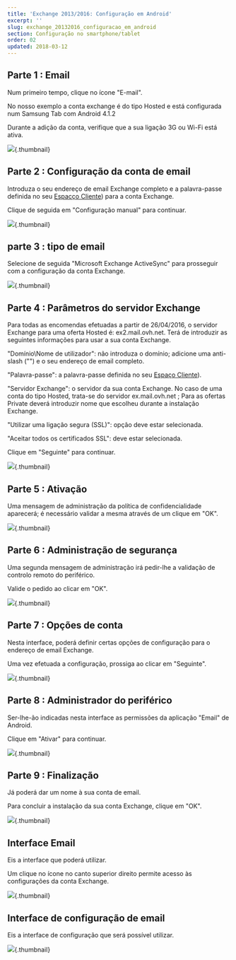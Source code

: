 ```yaml
---
title: 'Exchange 2013/2016: Configuração em Android'
excerpt: ''
slug: exchange_20132016_configuracao_em_android
section: Configuração no smartphone/tablet
order: 02
updated: 2018-03-12
---
```



## Parte 1 : Email
Num primeiro tempo, clique no ícone "E-mail".

No nosso exemplo a conta exchange é do tipo Hosted e está configurada num Samsung Tab com Android 4.1.2

Durante a adição da conta, verifique que a sua ligação 3G ou Wi-Fi está ativa.

![](images/1149.png){.thumbnail}


## Parte 2 : Configuração da conta de email
Introduza o seu endereço de email Exchange completo e a palavra-passe definida no seu [Espacço Cliente](https://www.ovh.com/auth/?action=gotomanager&from=https://www.ovh.pt/&ovhSubsidiary=pt)) para a conta Exchange.

Clique de seguida em "Configuração manual" para continuar.

![](images/1150.png){.thumbnail}


## parte 3 : tipo de email
Selecione de seguida "Microsoft Exchange ActiveSync" para prosseguir com a configuração da conta Exchange.

![](images/1151.png){.thumbnail}


## Parte 4 : Parâmetros do servidor Exchange
Para todas as encomendas efetuadas a partir de 26/04/2016, o servidor Exchange para uma oferta Hosted é: ex2.mail.ovh.net.
Terá de introduzir as seguintes informações para usar a sua conta Exchange.

"Domínio\Nome de utilizador": não introduza o domínio; adicione uma anti-slash ("\") e o seu endereço de email completo.

"Palavra-passe": a palavra-passe definida no seu [Espaço Cliente](https://www.ovh.com/auth/?action=gotomanager&from=https://www.ovh.pt/&ovhSubsidiary=pt)).

"Servidor Exchange": o servidor da sua conta Exchange.
No caso de uma conta do tipo Hosted, trata-se do servidor ex.mail.ovh.net ; Para as ofertas Private deverá introduzir  nome que escolheu durante a instalação Exchange.

"Utilizar uma ligação segura (SSL)": opção deve estar selecionada.

"Aceitar todos os certificados SSL": deve estar selecionada.

Clique em "Seguinte" para continuar.

![](images/1152.png){.thumbnail}


## Parte 5 : Ativação
Uma mensagem de administração da política de confidencialidade aparecerá; é necessário validar a mesma através de um clique em "OK".

![](images/1154.png){.thumbnail}


## Parte 6 : Administração de segurança
Uma segunda mensagem de administração irá pedir-lhe a validação de controlo remoto do periférico.

Valide o pedido ao clicar em "OK".

![](images/1155.png){.thumbnail}


## Parte 7 : Opções de conta
Nesta interface, poderá definir certas opções de configuração para o endereço de email Exchange.

Uma vez efetuada a configuração, prossiga ao clicar em "Seguinte".

![](images/1156.png){.thumbnail}


## Parte 8 : Administrador do periférico
Ser-lhe-ão indicadas nesta interface as permissões da aplicação "Email" de Android.

Clique em "Ativar" para continuar.

![](images/1157.png){.thumbnail}


## Parte 9 : Finalização
Já poderá dar um nome à sua conta de email.

Para concluir a instalação da sua conta Exchange, clique em "OK".

![](images/1158.png){.thumbnail}


## Interface Email
Eis a interface que poderá utilizar.

Um clique no ícone no canto superior direito permite acesso às configurações da conta Exchange.

![](images/1159.png){.thumbnail}


## Interface de configuração de email
Eis a interface de configuração que será possível utilizar.

![](images/1160.png){.thumbnail}

